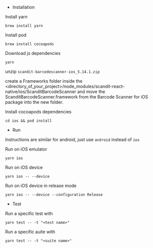 * Installation

Install yarn
```
brew install yarn
```

Install pod
```
brew install cocoapods
```

Download js dependencies
```
yarn
```

unzip `scandit-barcodescanner-ios_5.14.1.zip`

create a Frameworks folder inside the <directory_of_your_project>/node_modules/scandit-react-native/ios/ScanditBarcodeScanner and move the ScanditBarcodeScanner.framework from the Barcode Scanner for iOS package into the new folder.

Install cocoapods dependencies
```
cd ios && pod install
```

* Run

Instructions are similar for android, just use `android` instead of `ios`

Run on iOS emulator 

```
yarn ios
```
Run on iOS device

```
yarn ios -- --device
```
Run on iOS device in release mode

```
yarn ios -- --device --configuration Release
```

* Test

Run a specific test with
```
yarn test -- -t "<test name>"
```

Run a specific auite with
```
yarn test -- -t "<suite name>"
```